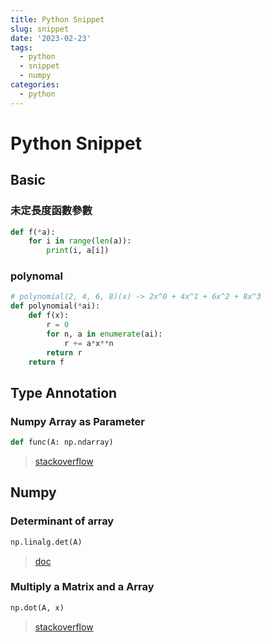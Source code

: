 ```yaml
---
title: Python Snippet
slug: snippet
date: '2023-02-23'
tags:
  - python
  - snippet
  - numpy
categories:
  - python
---
```


# Python Snippet

## Basic

### 未定長度函數參數

```python
def f(*a):
	for i in range(len(a)):
		print(i, a[i])
```

### polynomal

```python
# polynomial(2, 4, 6, 8)(x) -> 2x^0 + 4x^1 + 6x^2 + 8x^3
def polynomial(*ai):
    def f(x):
        r = 0
        for n, a in enumerate(ai):
            r += a*x**n
        return r
    return f
```

## Type Annotation

### Numpy Array as Parameter

```python
def func(A: np.ndarray)
```

> [stackoverflow](https://stackoverflow.com/questions/64600748/how-do-i-write-a-2d-array-parameter-specification-in-python)

## Numpy

### Determinant of array

```python
np.linalg.det(A)
```

> [doc](https://numpy.org/doc/stable/reference/generated/numpy.linalg.det.html)

### Multiply a Matrix and a Array

```python
np.dot(A, x)
```

> [stackoverflow](https://stackoverflow.com/questions/3890621/how-does-multiplication-differ-for-numpy-matrix-vs-array-classes)
